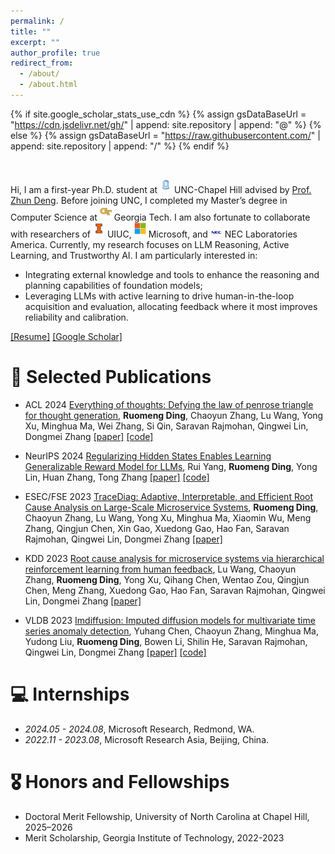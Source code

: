 ```yaml
---
permalink: /
title: ""
excerpt: ""
author_profile: true
redirect_from: 
  - /about/
  - /about.html
---
```


{% if site.google_scholar_stats_use_cdn %}
{% assign gsDataBaseUrl = "https://cdn.jsdelivr.net/gh/" | append: site.repository | append: "@" %}
{% else %}
{% assign gsDataBaseUrl = "https://raw.githubusercontent.com/" | append: site.repository | append: "/" %}
{% endif %}
<!-- {% assign url = gsDataBaseUrl | append: "google-scholar-stats/gs_data_shieldsio.json" %} -->

<br>

<span class='anchor' id='about-me'></span>

Hi, I am a first-year Ph.D. student at <img class="intro-logo" style="width: 19px; padding-bottom: 5px;" src="/images/unc.jpeg"> UNC-Chapel Hill advised by [Prof. Zhun Deng](https://www.zhundeng.org/home). Before joining UNC, I completed my Master’s degree in Computer Science at <img class="intro-logo" style="width: 19px; padding-bottom: 5px;" src="/images/gatech.svg"> Georgia Tech. I am also fortunate to collaborate with researchers of <img class="intro-logo" style="width: 19px; padding-bottom: 5px;" src="/images/uiuc.png"> UIUC, <img class="intro-logo" style="width: 19px; padding-bottom: 5px;" src="/images/Microsoft.png"> Microsoft, and <img class="intro-logo" style="width: 19px; padding-bottom: 3px;" src="/images/nec.png"> NEC Laboratories America. Currently, my research focuses on LLM Reasoning, Active Learning, and Trustworthy AI. I am particularly interested in:
- Integrating external knowledge and tools to enhance the reasoning and planning capabilities of foundation models;
- Leveraging LLMs with active learning to drive human-in-the-loop acquisition and evaluation, allocating feedback where it most improves reliability and calibration.

[[Resume]](http://ruomengd.github.io/files/Resume_RuomengDing.pdf) [[Google Scholar]](https://scholar.google.com/citations?user=aPlu2rYAAAAJ&hl=en)

<!-- I was a research intern in [Prof. Tong Zhang](https://tongzhang-ml.org/)'s group, working with [Rui Yang](https://yangrui2015.github.io/). I have also spent time at Microsoft Research, advised by [Dr. Minghua Ma](https://www.microsoft.com/en-us/research/people/minghuama/) and managed by [Dr. Ze Li](https://scholar.google.com/citations?user=hhGVDJwAAAAJ&hl=en). Before that, I was a research intern at Microsoft Research Asia, advised by [Dr. Chaoyun Zhang](https://scholar.google.com/citations?user=5h9KUFIAAAAJ&hl=en) and [Dr. Lu Wang](https://scholar.google.com/citations?user=hqlU92YAAAAJ&hl=en). Previously, I earned my bachelor’s degrees from Tianjin University. I am fortunate to collaborate with researchers of <img class="intro-logo" style="width: 19px; padding-bottom: 5px;" src="/images/gatech.svg"> Georgia Tech, <img class="intro-logo" style="width: 19px; padding-bottom: 5px;" src="/images/uiuc.png"> UIUC, <img class="intro-logo" style="width: 19px; padding-bottom: 5px;" src="/images/Microsoft.png"> Microsoft Research, <img class="intro-logo" style="width: 19px; padding-bottom: 5px;" src="/images/Microsoft.png"> Microsoft Research Asia, <img class="intro-logo" style="width: 19px; padding-bottom: 3px;" src="/images/nec.png"> NEC Laboratories America, and <img class="intro-logo" style="width: 19px; padding-bottom: 5px;" src="/images/tju.png"> Tianjin University. [[Resume]](http://ruomengd.github.io/files/Resume_RuomengDing.pdf) [[Google Scholar]](https://scholar.google.com/citations?user=aPlu2rYAAAAJ&hl=en) -->

<!-- , working with [A/Prof. Minglai Shao](https://shaoml114.github.io/) and [Prof. Wenjun Wang](https://scholar.google.com/citations?hl=en&user=h2WHkq8AAAAJ) -->

<!-- My research centers on **Trustworthy AI**, with a focus on integrating **human-in-the-loop** (HITL) to navigate and adapt to **dynamic environments**:

* **Reliability**: integrating external knowledge and tools to enhancing the reasoning and planning capabilities of foundation models; 
* **Robustness**: advancing RL/RLHF for improved generalization and trustworthiness under distribution shift; 
* **Applications** of RL/RLHF and LLMs in specific domains including AIOps, AI4SE, *.etc*.  -->

<!-- For more information, please check out my Research Statement. -->

<!-- **<font color="red"> I am actively seeking PhD positions for Fall 2025. If you have or know of any opportunities that align with my interests, I would be grateful if you could contact me at <font color="blue">rmding@gatech.edu</font>. I am very interested in discussing any potential opportunities. Thank you!</font>**

 -->

<!-- # 🔥 News
- *Dec, 2024*: &nbsp;🎉🎉 One paper is accepted by SDM 2025. 
- *Sep, 2024*: &nbsp;🎉🎉 Our paper, "Regularizing Hidden States Enables Learning Generalizable Reward Model for LLMs", has been accepted by NeurIPS 2024. [[paper]](https://arxiv.org/pdf/2406.10216) [[code]](https://github.com/YangRui2015/Generalizable-Reward-Model) 
- *May, 2024*: &nbsp;🎉🎉 Our paper, "Everything of Thoughts: Defying the Law of Penrose Triangle for Thought Generation", has been accepted by ACL 2024 as a long paper finding. [[paper]](https://arxiv.org/pdf/2311.04254.pdf) [[code]](https://github.com/microsoft/Everything-of-Thoughts-XoT)
- *Apr, 2024*: &nbsp;🎉🎉 I am thrilled to announce that I will be joining Microsoft Redmond as a Research Intern this summer. I am excited for the journey ahead and can't wait to be in Seattle! -->


# 📝 Selected Publications 

- <span class="highlighter-rouge">ACL 2024</span>  [Everything of thoughts: Defying the law of penrose triangle for thought generation](https://arxiv.org/pdf/2311.04254), **Ruomeng Ding**, Chaoyun Zhang, Lu Wang, Yong Xu, Minghua Ma, Wei Zhang, Si Qin, Saravan Rajmohan, Qingwei Lin, Dongmei Zhang [[paper]](https://arxiv.org/pdf/2311.04254) [[code]](https://github.com/microsoft/Everything-of-Thoughts-XoT) 

- <span class="highlighter-rouge">NeurIPS 2024</span>  [Regularizing Hidden States Enables Learning Generalizable Reward Model for LLMs](https://arxiv.org/pdf/2406.10216), Rui Yang, **Ruomeng Ding**, Yong Lin, Huan Zhang, Tong Zhang [[paper]](https://arxiv.org/pdf/2406.10216) [[code]](https://github.com/YangRui2015/Generalizable-Reward-Model) 

- <span class="highlighter-rouge">ESEC/FSE 2023</span>  [TraceDiag: Adaptive, Interpretable, and Efficient Root Cause Analysis on Large-Scale Microservice Systems](https://arxiv.org/pdf/2310.18740), **Ruomeng Ding**, Chaoyun Zhang, Lu Wang, Yong Xu, Minghua Ma, Xiaomin Wu, Meng Zhang, Qingjun Chen, Xin Gao, Xuedong Gao, Hao Fan, Saravan Rajmohan, Qingwei Lin, Dongmei Zhang [[paper]](https://arxiv.org/pdf/2310.18740) 

<!-- ------------------------------- -->
<!-- - <span class="highlighter-rouge">SDM 2025</span> [Evidence-Based Out-of-Distribution Detection on Multi-Label Graphs](), **Ruomeng Ding**, Xujiang Zhao, Chen Zhao, Minglai Shao, Zhengzhang Chen, Haifeng Chen -->

- <span class="highlighter-rouge">KDD 2023</span>  [Root cause analysis for microservice systems via hierarchical reinforcement learning from human feedback](https://dl.acm.org/doi/abs/10.1145/3580305.3599934), Lu Wang, Chaoyun Zhang, **Ruomeng Ding**, Yong Xu, Qihang Chen, Wentao Zou, Qingjun Chen, Meng Zhang, Xuedong Gao, Hao Fan, Saravan Rajmohan, Qingwei Lin, Dongmei Zhang [[paper]](https://dl.acm.org/doi/abs/10.1145/3580305.3599934) 

- <span class="highlighter-rouge">VLDB 2023</span>  [Imdiffusion: Imputed diffusion models for multivariate time series anomaly detection](https://dl.acm.org/doi/abs/10.1145/3580305.3599934), Yuhang Chen, Chaoyun Zhang, Minghua Ma, Yudong Liu, **Ruomeng Ding**, Bowen Li, Shilin He, Saravan Rajmohan, Qingwei Lin, Dongmei Zhang [[paper]](https://arxiv.org/pdf/2307.00754) [[code]](https://github.com/17000cyh/IMDiffusion) 

<!-- - <span class="highlighter-rouge">UDM-AAAI 2023</span>  [Detecting Multi-Label Out-of-Distribution Nodes on Graphs](https://charliezhaoyinpeng.github.io/UDM-AAAI23/assets/papers/Ding/CameraReady/AAAI23_UDM_MLVC_CameraReady.pdf), **Ruomeng Ding**, Xujiang Zhao, Chen Zhao, Minglai Shao [[paper]](https://charliezhaoyinpeng.github.io/UDM-AAAI23/assets/papers/Ding/CameraReady/AAAI23_UDM_MLVC_CameraReady.pdf) 
   -->
<!-- - <span class="highlighter-rouge">TCYB 2023</span>  [Exploring temporal community structure via network embedding](https://ieeexplore.ieee.org/abstract/document/9768181), Tianpeng Li, Wenjun Wang, Pengfei Jiao, Yinghui Wang, **Ruomeng Ding**, Huaming Wu, Lin Pan, Di Jin [[paper]](https://ieeexplore.ieee.org/abstract/document/9768181)  -->


<!-- 
# 📖 Educations
- *2022.08 - 2025.05 (Estimated)*, **M.S. in Computer Science**, **Georgia Institute of Technology**
  - GPA: 4.0/4.0, Both in Atlanta and Shenzhen Campus. 
  - pursuing a dual master’s degree at Tianjin University. Expected to graduate with separate M.S. degrees from both institutions in May 2025. 
- *2018.08 - 2022.05*, **Bachelor in Computer Science and Technology**, **Tianjin University** 
  - GPA: 3.75/4.0, Rank: 11/169 (6.5%).
 -->

# 💻 Internships
- *2024.05 - 2024.08*, Microsoft Research, Redmond, WA.
  <!-- - Advised by [Dr. Minghua Ma](https://www.microsoft.com/en-us/research/people/minghuama/) and [Dr. Ze Li](https://scholar.google.com/citations?user=hhGVDJwAAAAJ&hl=en). -->
- *2022.11 - 2023.08*, Microsoft Research Asia, Beijing, China.
  <!-- - Advised by [Dr. Lu Wang](https://scholar.google.com/citations?user=hqlU92YAAAAJ&hl=en) and [Dr. Chaoyun Zhang](https://www.microsoft.com/en-us/research/people/chaoyunzhang/). -->

# 🎖 Honors and Fellowships
- Doctoral Merit Fellowship, University of North Carolina at Chapel Hill, 2025–2026
- Merit Scholarship, Georgia Institute of Technology, 2022-2023

<!-- # 🛠️ Services
- Reviewer, KDD 2025, KDD 2024
- Reviewer, UDM-KDD 2023
   -->
<!-- - *2023*, Reviewer, Journal of Information Processing and Management -->

